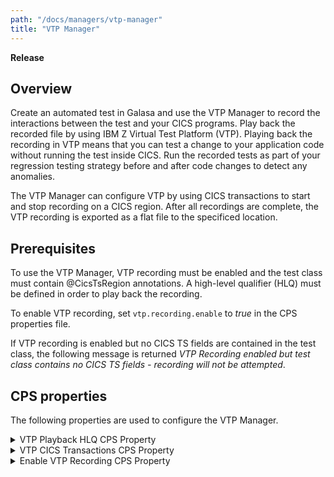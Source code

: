 ```yaml
---
path: "/docs/managers/vtp-manager"
title: "VTP Manager"
---
```


**Release**
  
## Overview
  
Create an automated test in Galasa and use the VTP Manager to record the interactions between the test and your CICS programs. Play back the recorded file by using IBM Z Virtual Test Platform (VTP). Playing back the recording in VTP means that you can test a change to your application code without running the test inside CICS. Run the recorded tests as part of your regression testing strategy before and after code changes to detect any anomalies. 

The VTP Manager can configure VTP by using CICS transactions to start and stop recording on a CICS region. After all recordings are complete, the VTP recording is exported as a flat file to the specificed location.  
  
## Prerequisites
  
To use the VTP Manager, VTP recording must be enabled and the test class must contain @CicsTsRegion annotations. A high-level qualifier (HLQ) must be defined in order to play back the recording. 
  
To enable VTP recording, set ```vtp.recording.enable``` to _true_ in the CPS properties file.

If VTP recording is enabled but no CICS TS fields are contained in the test class, the following message is returned _VTP Recording enabled but test class contains no CICS TS fields - recording will not be attempted_.
  
  
## CPS properties
  
The following properties are used to configure the VTP Manager.
  
<details>
<summary>VTP Playback HLQ CPS Property</summary>

| Property: | VTP Playback HLQ CPS Property |
| --------------------------------------- | :------------------------------------- |
| Name: | vtp.playback.hlq |
| Description: | The HLQ that is used to create VTP recording files |
| Required:  | Yes |
| Default value: | None |
| Valid values: | VTP.RECORDINGS |
| Examples: | <code>vtp.playback.hlq=VTP.RECORDINGS<br> </code> |

</details>
 
<details>
<summary>VTP CICS Transactions CPS Property</summary>

| Property: | VTP CICS Transactions CPS Property |
| --------------------------------------- | :------------------------------------- |
| Name: | vtp.cics.[instanceid].transactions |
| Description: | A list of transactions to record in this CICS region |
| Required:  | No |
| Default value: | None |
| Valid values: | trx1,trx2 |
| Examples: | <code>vtp.cics.PRIMARY.transactions=TSQT,TSQD<br> </code> |

</details>

<details>
<summary>Enable VTP Recording CPS Property</summary>

| Property: | Enable VTP Recording CPS Property |
| --------------------------------------- | :------------------------------------- |
| Name: | vtp.recording.enable |
| Description: | Should the VTP Manager be activated for this run |
| Required:  | No |
| Default value: | false |
| Valid values: | true, false |
| Examples: | <code>vtp.recording.enable=true<br> </code> |

</details>

